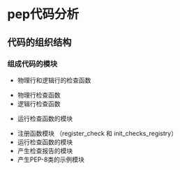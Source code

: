 # pep代码分析
## 代码的组织结构
### 组成代码的模块
- 物理行和逻辑行的检查函数
 + 物理行检查函数
 + 逻辑行检查函数
- 运行检查函数的模块
 + 注册函数模块 （register_check 和 init_checks_registry）
 + 运行检查函数的模块
 + 产生检查报告的模块
 + 产生PEP-8类的示例模块
